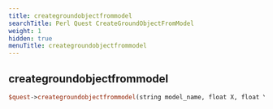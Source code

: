 ```yaml
---
title: creategroundobjectfrommodel
searchTitle: Perl Quest CreateGroundObjectFromModel
weight: 1
hidden: true
menuTitle: creategroundobjectfrommodel
---
```

## creategroundobjectfrommodel
```perl
$quest->creategroundobjectfrommodel(string model_name, float X, float Y, float Z, float heading, [int object_type], [uint32 decay_time-ms = 300000])
```